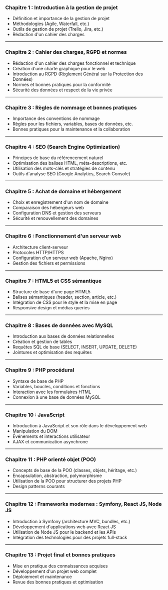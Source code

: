 ### **Chapitre 1 : Introduction à la gestion de projet**
- Définition et importance de la gestion de projet
- Méthodologies (Agile, Waterfall, etc.)
- Outils de gestion de projet (Trello, Jira, etc.)
- Rédaction d'un cahier des charges

---

### **Chapitre 2 : Cahier des charges, RGPD et normes**
- Rédaction d'un cahier des charges fonctionnel et technique
- Création d'une charte graphique pour le web  
- Introduction au RGPD (Règlement Général sur la Protection des Données)
- Normes et bonnes pratiques pour la conformité
- Sécurité des données et respect de la vie privée

---

### **Chapitre 3 : Règles de nommage et bonnes pratiques**
- Importance des conventions de nommage
- Règles pour les fichiers, variables, bases de données, etc.
- Bonnes pratiques pour la maintenance et la collaboration

---

### **Chapitre 4 : SEO (Search Engine Optimization)**
- Principes de base du référencement naturel
- Optimisation des balises HTML, méta-descriptions, etc.
- Utilisation des mots-clés et stratégies de contenu
- Outils d'analyse SEO (Google Analytics, Search Console)

---

### **Chapitre 5 : Achat de domaine et hébergement**
- Choix et enregistrement d'un nom de domaine
- Comparaison des hébergeurs web
- Configuration DNS et gestion des serveurs
- Sécurité et renouvellement des domaines

---

### **Chapitre 6 : Fonctionnement d'un serveur web**
- Architecture client-serveur
- Protocoles HTTP/HTTPS
- Configuration d'un serveur web (Apache, Nginx)
- Gestion des fichiers et permissions

---

### **Chapitre 7 : HTML5 et CSS sémantique**
- Structure de base d'une page HTML5
- Balises sémantiques (header, section, article, etc.)
- Intégration de CSS pour le style et la mise en page
- Responsive design et médias queries

---

### **Chapitre 8 : Bases de données avec MySQL**
- Introduction aux bases de données relationnelles
- Création et gestion de tables
- Requêtes SQL de base (SELECT, INSERT, UPDATE, DELETE)
- Jointures et optimisation des requêtes

---

### **Chapitre 9 : PHP procédural**
- Syntaxe de base de PHP
- Variables, boucles, conditions et fonctions
- Interaction avec les formulaires HTML
- Connexion à une base de données MySQL

---

### **Chapitre 10 : JavaScript**
- Introduction à JavaScript et son rôle dans le développement web
- Manipulation du DOM
- Événements et interactions utilisateur
- AJAX et communication asynchrone

---

### **Chapitre 11 : PHP orienté objet (POO)**
- Concepts de base de la POO (classes, objets, héritage, etc.)
- Encapsulation, abstraction, polymorphisme
- Utilisation de la POO pour structurer des projets PHP
- Design patterns courants

---

### **Chapitre 12 : Frameworks modernes : Symfony, React JS, Node JS**
- Introduction à Symfony (architecture MVC, bundles, etc.)
- Développement d'applications web avec React JS
- Utilisation de Node JS pour le backend et les APIs
- Intégration des technologies pour des projets full-stack

---

### **Chapitre 13 : Projet final et bonnes pratiques**
- Mise en pratique des connaissances acquises
- Développement d'un projet web complet
- Déploiement et maintenance
- Revue des bonnes pratiques et optimisation
